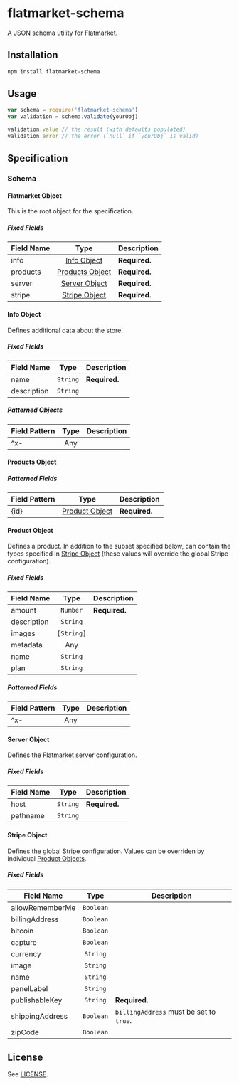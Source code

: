 # flatmarket-schema

A JSON schema utility for [Flatmarket](/christophercliff/flatmarket).

## Installation

```sh
npm install flatmarket-schema
```

## Usage

```js
var schema = require('flatmarket-schema')
var validation = schema.validate(yourObj)

validation.value // the result (with defaults populated)
validation.error // the error (`null` if `yourObj` is valid)
```

## Specification

### Schema

#### Flatmarket Object

This is the root object for the specification.

##### Fixed Fields

Field Name | Type | Description
---|:---:|---
info | [Info Object](#info-object) | **Required.**
products | [Products Object](#products-object) | **Required.**
server | [Server Object](#server-object) | **Required.**
stripe | [Stripe Object](#stripe-object) | **Required.**

#### Info Object

Defines additional data about the store.

##### Fixed Fields

Field Name | Type | Description
---|:---:|---
name | `String` | **Required.**
description | `String` |

##### Patterned Objects

Field Pattern | Type | Description
---|:---:|---
^x- | Any |

#### Products Object

##### Patterned Fields

Field Pattern | Type | Description
---|:---:|---
{id} | [Product Object](#product-object) | **Required.**

#### Product Object

Defines a product. In addition to the subset specified below, can contain the types specified in [Stripe Object](#stripe-object) (these values will override the global Stripe configuration).

##### Fixed Fields

Field Name | Type | Description
---|:---:|---
amount | `Number` | **Required.**
description | `String` |
images | `[String]` |
metadata | Any |
name | `String` |
plan | `String` |

##### Patterned Fields

Field Pattern | Type | Description
---|:---:|---
^x- | Any |

#### Server Object

Defines the Flatmarket server configuration.

##### Fixed Fields

Field Name | Type | Description
---|:---:|---
host | `String` | **Required.**
pathname | `String` |

#### Stripe Object

Defines the global Stripe configuration. Values can be overriden by individual [Product Objects](#product-object).

##### Fixed Fields

Field Name | Type | Description
---|:---:|---
allowRememberMe | `Boolean` |
billingAddress | `Boolean` |
bitcoin | `Boolean` |
capture | `Boolean` |
currency | `String` |
image | `String` |
name | `String` |
panelLabel | `String` |
publishableKey | `String` | **Required.**
shippingAddress | `Boolean` | `billingAddress` must be set to `true`.
zipCode | `Boolean` |

## License

See [LICENSE](/christophercliff/flatmarket/blob/master/LICENSE.md).
